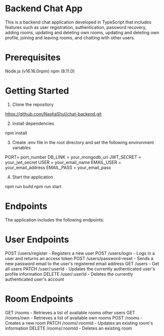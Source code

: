 # Backend Chat App
This is a backend chat application developed in TypeScript that includes features such as user registration, authentication, password recovery, adding rooms, updating and deleting own rooms, updating and deleting own profile, joining and leaving rooms, and chatting with other users.

# Prerequisites
Node.js (v16.16.0npm)
npm (8.11.0)

# Getting Started
1. Clone the repository

https://github.com/NastiaShul/chat-backend.git

2. Install dependencies

npm install

3. Create .env file in the root directory and set the following environment variables

PORT= port_number
DB_LINK = your_mongodb_uri
JWT_SECRET = your_jwt_secret
USER = your_email_name
EMAIL_USER = your_email_address
EMAIL_PASS = your_email_pass

4. Start the application

npm run build
npm run start

# Endpoints
The application includes the following endpoints:

# User Endpoints
POST /users/register - Registers a new user
POST /users/login - Logs in a user and returns an access token
POST /users/password-reset - Sends a new password email to the user's registered email address
GET  /users - Get all users
PATCH /user/:userId - Updates the currently authenticated user's profile information
DELETE /user/:userId - Deletes the currently authenticated user's account

# Room Endpoints
GET /rooms - Retrieves a list of available rooms other users
GET /rooms/own - Retrieves a list of available own rooms
POST /rooms - Creates a new room
PATCH /rooms/:roomId - Updates an existing room's information
DELETE /rooms/:roomId - Deletes an existing room

